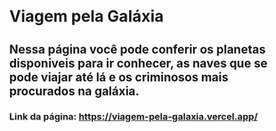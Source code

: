 # Viagem pela Galáxia
## Nessa página você pode conferir os planetas disponiveis para ir conhecer, as naves que se pode viajar até lá e os criminosos mais procurados na galáxia.
### Link da página: https://viagem-pela-galaxia.vercel.app/
